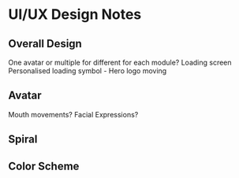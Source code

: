 # UI/UX Design Notes
## Overall Design
One avatar or multiple for different for each module?
Loading screen
Personalised loading symbol - Hero logo moving 

## Avatar
Mouth movements? Facial Expressions?

## Spiral 

## Color Scheme
